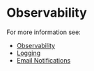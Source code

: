 # Observability
For more information see:
- [Observability](/docs/admin/Observability)
- [Logging](/docs/admin/Installation/Logging)
- [Email Notifications](/docs/admin/Notifications)
